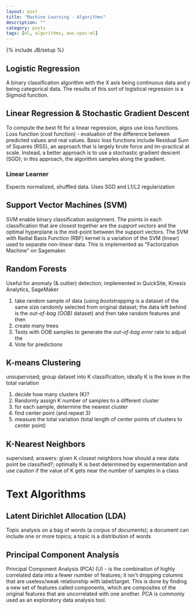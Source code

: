 ```yaml
---
layout: post
title: "Machine Learning - Algorithms"
description: ""
category: posts
tags: [ml, algorithms, aws-spec-ml]
---
```

{% include JB/setup %}

## Logistic Regression
A binary classification algorithm with the X axis being continuous data and y being categorical data. The results of this sort of logistical regression is a Sigmoid function.

## Linear Regression &amp; Stochastic Gradient Descent
To compute the best fit for a linear regression, algos use loss functions. Loss function (cost function) - evaluation of the difference between predicted values and real values. Basic loss functions include Residual Sum of Squares (RSS), an approach that is largely brute force and im-practical at scale. Instead, a better approach is to use a stochastic gradient descent (SGD); in this approach, the algorithm samples along the gradient.

### Linear Learner
Expects normalized, shuffled data. Uses SGD and L1/L2 regularization

## Support Vector Machines (SVM)
SVM enable binary classification assignment. The points in each classification that are closest together are the _support vectors_ and the optimal hyperplane is the mid-point between the support vectors. The SVM with Radial Basis Function (RBF) kernel is a variation of the SVM (linear) used to separate non-linear data. This is implemented as "Factorization Machine" on Sagemaker. 

## Random Forests 
Useful for anomaly (&amp; outlier) detection; implemented in QuickSite, Kinesis Analytics, SageMaker
1. take random sample of data (using _bootstrapping_ is a dataset of the same size randomly selected from original dataset; the data left behind is the _out-of-bag (OOB)_ dataset) and then
take random features and then
2. create many trees
3. Tests with OOB samples to generate the _out-of-bag error_ rate to adjust the 
4. Vote for predictions

## K-means Clustering 
unsupervised; group dataset into K classification; ideally K is the knee in the total variation
1. decide how many clusters (K)?
2. Randomly assign K number of samples to a different cluster
3. for each sample, determine the nearest cluster
4. find center point (and repeat 3) 
5. measure the total variation (total length of center points of clusters to center point)

## K-Nearest Neighbors
supervised; answers: given K closest neighbors how should a new data point be classified?; optimally K is best determined by experimentation and use caution if the value of K gets near the number of samples in a class

# Text Algorithms
## Latent Dirichlet Allocation (LDA)
Topic analysis on a bag of words (a corpus of documents); a document can include one or more topics; a topic is a distribution of words

## Principal Component Analysis
Principal Component Analysis (PCA) (U) - is the combination of highly correlated data into a fewer number of features; it isn't dropping columns that are useless/weak relationship with label/target. This is done by finding a new set of features called components, which are composites of the original features that are uncorrelated with one another. PCA is commonly used as an exploratory data analysis tool.

